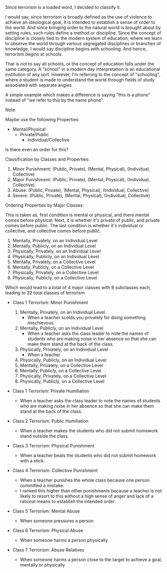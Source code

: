 Since terrorism is a loaded word, I decided to classify it.

I would say, since terrorism is broadly defined as the use of violence to achieve an ideological goal, it is intended to establish a sense of order to the world. And since bringing order to the natural world is brought about by setting rules, such rules define a method or discipline. Since the concept of discipline is closely tied to the modern system of education, where we learn to observe the world through various segregated disciplines or branches of knowledge, I would say discipline begins with schooling. And hence, terrorism begins at schools.

That is not to say all schools, or the concept of education falls under the same category. A "school" in a modern day interpretation is an educational institution of any sort. However, I'm referring to the concept of "schooling", where a student is made to understand the world through fields of study associated with separate angles.

A simple example which makes a difference is saying "this is a phone" instead of "we refer to this by the name phone".

> [!NOTE]
> Maybe use the following Properties:
> - Mental/Physical 
> 	- Private/Public
> 		- Individual/Collective
>
> Is there even an order for this?
> 
> Classification by Classes and Properties:
> 
> 1. Minor Punishment: (Public, Private), (Mental, Physical), (Individual, Collective)
> 2. Major Punishment: (Public, Private), (Mental, Physical), (Individual, Collective)
> 3. Abuse: (Public, Private), (Mental, Physical), (Individual, Collective)
> 4. Severe: (Public, Private), (Mental, Physical), (Individual, Collective)
>
> Ordering Properties by Major Classes:
> 
> This is taken as, first condition is mental or physical, and there mental comes before physical.
> Next, it is whether it's private of public, and private comes before public.
> The last condition is whether it's individual or collective, and collective comes before public.
> 
> 1. Mentally, Privately, on an Individual Level
> 2. Mentally, Publicly, on an Individual Level
> 3. Physically, Privately, on an Individual Level
> 4. Physically, Publicly, on an Individual Level
> 5. Mentally, Privately, on a Collective Level
> 6. Mentally, Publicly, on a Collective Level
> 7. Physically, Privately, on a Collective Level
> 8. Physically, Publicly, on a Collective Level
>
> Which would lead to a total of 4 major classes with 8 subclasses each, leading to 32 total classes of terrorism


- Class 1 Terrorism: Minor Punishment
	1) Mentally, Privately, on an Individual Level
		- When a teacher scolds you privately for doing something mischievous.
	2) Mentally, Publicly, on an Individual Level
		- When a teacher asks the class leader to note the names of students who are making noise in her absence so that she can make them stand at the back of the class.
	3) Physically, Privately, on an Individual Level
		- When a teacher
	4) Physically, Publicly, on an Individual Level
	5) Mentally, Privately, on a Collective Level
	6) Mentally, Publicly, on a Collective Level
	7) Physically, Privately, on a Collective Level
	8) Physically, Publicly, on a Collective Level

- Class 1 Terrorism: Private Humiliation
	- When a teacher asks the class leader to note the names of students who are making noise in her absence so that she can make them stand at the back of the class.
- Class 2 Terrorism: Public Humiliation
	- When a teacher makes the students who did not submit homework stand outside the class.
- Class 3 Terrorism: Physical Punishment
	- When a teacher beats the students who did not submit homework with a stick.
- Class 4 Terrorism: Collective Punishment
	- When a teacher punishes the whole class because one person committed a mistake.
	- I ranked this higher than other punishments because a teacher is not likely to resort to this without a high sense of anger and lack of a rational means to establish the intended order.
- Class 5 Terrorism: Mental Abuse
	- When someone pressures a person
- Class 6 Terrorism: Physical Abuse
	- When someone harms a person physically
- Class 7 Terrorism: Abuse Relatives
	- When someone harms a person close to the target to achieve a goal, mentally or physically